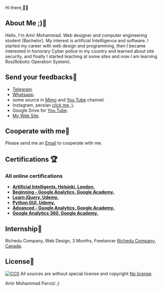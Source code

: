 Hi there,👋🏻

## About Me ;)💫

Hello, I'm Amir Mohammad.  Web designer and computer engineering student (Bachelor).  My interest is artificial Intellligence and software.  I started my career with web design and programming, then I became interested in honorary Cyber police in my country  and learned about site security, and finally I started teaching at some sites and now I am learning Ros(Robotic Operation System).

## Send your feedbacks🚀

- [Telegram](https://instagram.com/im.awrsha?utm_medium=copy_link).
- [Whatsapp](https://wa.me/09011325118).
- some source in [Mimo](https://getmimo.com/invite/715ay7) and [You Tube](https://laravel.com) channel.
- Instagram, persian [click me ;)](https://instagram.com/im.awrsha?utm_medium=copy_link).
- Google Drive for [You Tube](https://).
- [My Web Site](https://redl.ink/AmirMwhmd).

## Cooperate with me🎯

Please send me an  [Email](official.parvizi@gmail.com) to cooperate with me.

## Certifications 🏆

### All online certifications

- **[Artificial Intelligents,  Helsinki, London.](https://certificates.mooc.fi/validate/uwzjs879c1)**
- **[Beginning - Google Analytics, Google Academy.](https://analytics.google.com/analytics/academy/certificate/7v9YWTp9TRibZ68pZkreAA)**
- **[Learn jQuery, Udemy.](https://www.udemy.com/certificate/UC-22ac08d0-8085-4f4e-bb1a-f7a77c8c1f0a/)**
- **[Python GUI, Udemy.](https://www.udemy.com/certificate/UC-61474b52-b274-4054-81ac-2ad4271acbfc/)**
- **[Advanced - Google Analytics, Google Academy.](https://analytics.google.com/analytics/academy/certificate/JO4rNbB1TsyZjDrKVm795Q)**
- **[Google Analytics 360, Google Academy.](https://analytics.google.com/analytics/academy/certificate/tuL7ZhgqQ0afLype42VBRA)**


## Internship🔨

Richedu Company, Web Design, 3 Months, Freelancer [Richedu Company, Canada](richedu.co).

## License🤗
[![CC0](https://licensebuttons.net/p/zero/1.0/88x31.png)](https://creativecommons.org/publicdomain/zero/1.0/)
All  sources are without special license and copyright [No license]().

Amir Mohammad Parvizi ;)
